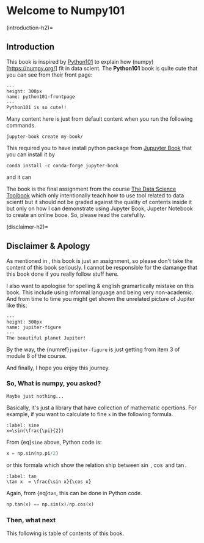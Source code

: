 # Welcome to Numpy101

(introduction-h2)=
## Introduction

This book is inspired by [Python101](https://python101.ml/intro.html) to explain how (numpy)[https://numpy.org/] fit in data scient. The **Python101** book is quite cute that you can see from their front page:

```{figure} images/python101_frontpage.png
---
height: 300px
name: python101-frontpage
---
Python101 is so cute!! 
```

Many content here is just from default content when you run the following commands. 

```shell
jupyter-book create my-book/
```

This required you to have install python package from [Jupuyter Book](https://jupyterbook.org/en/stable/intro.html) that you can install it by
```shell
conda install -c conda-forge jupyter-book
```

and it can 

The book is the final assignment from the course [The Data Science Toolbook](https://extendedlearning.ubc.ca/courses/data-science-toolbox/fs041) which only intentionally teach how to use tool related to data scientt but it should not be graded against the quality of contents inside it but only on how I can demonstrate using Jupyter Book, Jupeter Notebook to create an online booe. So, please read the [](disclaimer-h2) carefullly.

(disclaimer-h2)=
## Disclaimer & Apology

As mentioned in [](introduction-h2), this book is just an assignment, so please don't take the content of this book seriously. I cannot be responsible for the damange that this book done if you really follow stuff here.

I also want to apologise for spelling & english gramartically mistake on this book. This include using informal language and being very non-academic. And from time to time you might get shown the unrelated picture of Jupiter like this:
 
 ```{figure} https://solarsystem.nasa.gov/system/resources/detail_files/2486_stsci-h-p1936a_1800.jpg
 ---
 height: 300px
 name: jupiter-figure
 ---
 The beautiful planet Jupiter!
 ```
By the way, the {numref}`jupiter-figure` is just getting from item 3 of module 8 of the course.

And finally, I hope you enjoy this journey.

### So, What is numpy, you asked?

```{margin} I am not sure what I should write here?
Maybe just nothing...
```

Basically, it's just a library that have collection of mathematic opertions. For example, if you want to calculate to fine `x` in the following formula.

```{math}
:label: sine
x=\sin(\frac{\pi}{2})
```

From {eq}`sine` above, Python code is:

```python
x = np.sin(np.pi/2)
```

or this formala which show the relation ship between $\sin$ , $\cos$ and $\tan$.

```{math}
:label: tan
\tan x  = \frac{\sin x}{\cos x}
```

Again, from {eq}`tan`, this can be done in Python code.

```python
np.tan(x) == np.sin(x)/np.cos(x)
```

### Then, what next

This following is table of contents of this book.
```{tableofcontents}
```
